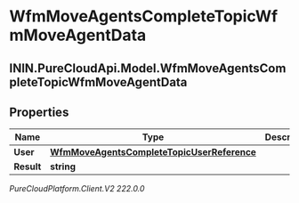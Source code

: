 # WfmMoveAgentsCompleteTopicWfmMoveAgentData

## ININ.PureCloudApi.Model.WfmMoveAgentsCompleteTopicWfmMoveAgentData

## Properties

|Name | Type | Description | Notes|
|------------ | ------------- | ------------- | -------------|
| **User** | [**WfmMoveAgentsCompleteTopicUserReference**](WfmMoveAgentsCompleteTopicUserReference) |  | [optional] |
| **Result** | **string** |  | [optional] |



_PureCloudPlatform.Client.V2 222.0.0_
